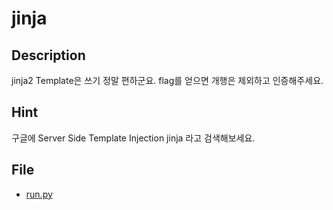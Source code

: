 # jinja

## Description
jinja2 Template은 쓰기 정말 편하군요.
flag를 얻으면 개행은 제외하고 인증해주세요.

## Hint
구글에 Server Side Template Injection jinja 라고 검색해보세요.

## File
* [run.py](https://github.com/ajou-whois/2018-cyber-security-ctf/blob/master/challenges/jinja/run.py)
